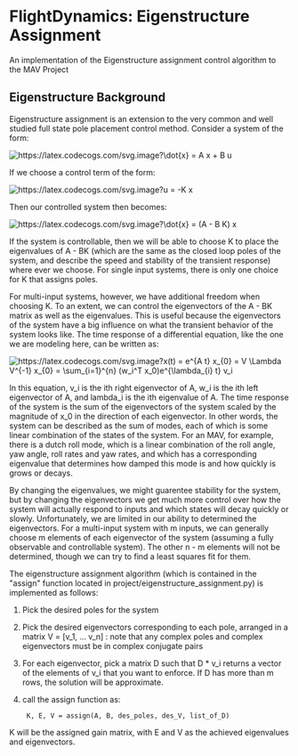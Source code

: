# FlightDynamics: Eigenstructure Assignment
An implementation of the Eigenstructure assignment control algorithm to the MAV Project

## Eigenstructure Background
Eigenstructure assignment is an extension to the very common and well studied full state pole placement control method. Consider a system of the form:

<img src="https://latex.codecogs.com/svg.image?\dot{x}&space;=&space;A&space;x&space;&plus;&space;B&space;u" title="https://latex.codecogs.com/svg.image?\dot{x} = A x + B u" />

If we choose a control term of the form:

<img src="https://latex.codecogs.com/svg.image?u&space;=&space;-K&space;x" title="https://latex.codecogs.com/svg.image?u = -K x" />

Then our controlled system then becomes:

<img src="https://latex.codecogs.com/svg.image?\dot{x}&space;=&space;(A&space;-&space;B&space;K)&space;x" title="https://latex.codecogs.com/svg.image?\dot{x} = (A - B K) x" />

If the system is controllable, then we will be able to choose K to place the eigenvalues of A - BK (which are the same as the closed loop poles of the system, and describe the speed and stability of the transient response) where ever we choose. For single input systems, there is only one choice for K that assigns poles.

For multi-input systems, however, we have additional freedom when choosing K. To an extent, we can control the eigenvectors of the A - BK matrix as well as the eigenvalues. This is useful because the eigenvectors of the system have a big influence on what the transient behavior of the system looks like. The time response of a differential equation, like the one we are modeling here, can be written as:

<img src="https://latex.codecogs.com/svg.image?x(t)&space;=&space;e^{A&space;t}&space;x_{0}&space;=&space;V&space;\Lambda&space;V^{-1}&space;x_{0}&space;=&space;\sum_{i=1}^{n}&space;(w_i^T&space;x_0)e^{\lambda_{i}&space;t}&space;v_i" title="https://latex.codecogs.com/svg.image?x(t) = e^{A t} x_{0} = V \Lambda V^{-1} x_{0} = \sum_{i=1}^{n} (w_i^T x_0)e^{\lambda_{i} t} v_i" />

In this equation, v_i is the ith right eigenvector of A,  w_i is the ith left eigenvector of A, and lambda_i is the ith eigenvalue of A. The time response of the system is the sum of the eigenvectors of the system scaled by the magnitude of x_0 in the direction of each eigenvector. In other words, the system can be described as the sum of modes, each of which is some linear combination of the states of the system. For an MAV, for example, there is a dutch roll mode, which is a linear combination of the roll angle, yaw angle, roll rates and yaw rates, and which has a corresponding eigenvalue that determines how damped this mode is and how quickly is grows or decays.

By changing the eigenvalues, we might guarentee stability for the system, but by changing the eigenvectors we get much more control over how the system will actually respond to inputs and which states will decay quickly or slowly. Unfortunately, we are limited in our ability to determined the eigenvectors. For a multi-input system with m inputs, we can generally choose m elements of each eigenvector of the system (assuming a fully observable and controllable system). The other n - m elements will not be determined, though we can try to find a least squares fit for them.

The eigenstructure assignment algorithm (which is contained in the "assign" function located in project/eigenstructure_assignment.py) is implemented as follows:
1. Pick the desired poles for the system
2. Pick the desired eigenvectors corresponding to each pole, arranged in a matrix V = [v_1, ... v_n] : note that any complex poles and complex eigenvectors must be in complex conjugate pairs
3. For each eigenvector, pick a matrix D such that D * v_i returns a vector of the elements of v_i that you want to enforce. If D has more than m rows, the solution will be approximate.
4. call the assign function as: 

        K, E, V = assign(A, B, des_poles, des_V, list_of_D)
    
K will be the assigned gain matrix, with E and V as the achieved eigenvalues and eigenvectors.
